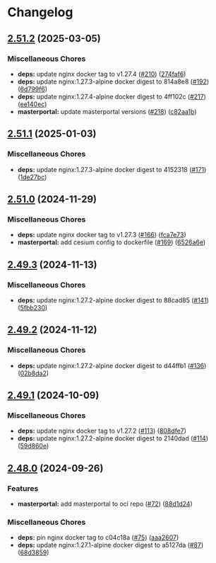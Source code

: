 # Changelog

## [2.51.2](https://github.com/teutonet/oci-images/compare/masterportal-v2-v2.51.1...masterportal-v2-v2.51.2) (2025-03-05)


### Miscellaneous Chores

* **deps:** update nginx docker tag to v1.27.4 ([#210](https://github.com/teutonet/oci-images/issues/210)) ([274faf6](https://github.com/teutonet/oci-images/commit/274faf63572b4bc09e6ef3336920107f5fc573b7))
* **deps:** update nginx:1.27.3-alpine docker digest to 814a8e8 ([#192](https://github.com/teutonet/oci-images/issues/192)) ([6d799f6](https://github.com/teutonet/oci-images/commit/6d799f686f8a84d5848205e95faefb33e5284a2c))
* **deps:** update nginx:1.27.4-alpine docker digest to 4ff102c ([#217](https://github.com/teutonet/oci-images/issues/217)) ([ee140ec](https://github.com/teutonet/oci-images/commit/ee140ecf5ff12a56fbd9cd026bb0ad6547e71730))
* **masterportal:** update masterportal versions ([#218](https://github.com/teutonet/oci-images/issues/218)) ([c82aa1b](https://github.com/teutonet/oci-images/commit/c82aa1b346e028366229ddc11b7751a7e6f5d442))

## [2.51.1](https://github.com/teutonet/oci-images/compare/masterportal-v2-v2.51.0...masterportal-v2-v2.51.1) (2025-01-03)


### Miscellaneous Chores

* **deps:** update nginx:1.27.3-alpine docker digest to 4152318 ([#171](https://github.com/teutonet/oci-images/issues/171)) ([1de27bc](https://github.com/teutonet/oci-images/commit/1de27bce6caa44cd01eaf98f59debb62a2859566))

## [2.51.0](https://github.com/teutonet/oci-images/compare/masterportal-v2-v2.49.4...masterportal-v2-v2.48.0) (2024-11-29)


### Miscellaneous Chores

* **deps:** update nginx docker tag to v1.27.3 ([#166](https://github.com/teutonet/oci-images/issues/166)) ([fca7e73](https://github.com/teutonet/oci-images/commit/fca7e736fbee3de8fb75c51b144c84f1496a895e))
* **masterportal:** add cesium config to dockerfile ([#169](https://github.com/teutonet/oci-images/issues/169)) ([6526a6e](https://github.com/teutonet/oci-images/commit/6526a6e43be87847c5ac83176efda21775528bc9))

## [2.49.3](https://github.com/teutonet/oci-images/compare/masterportal-v2-v2.49.2...masterportal-v2-v2.49.3) (2024-11-13)


### Miscellaneous Chores

* **deps:** update nginx:1.27.2-alpine docker digest to 88cad85 ([#141](https://github.com/teutonet/oci-images/issues/141)) ([5fbb230](https://github.com/teutonet/oci-images/commit/5fbb23087d99e000e930fa47031ce5fe9d4fead9))

## [2.49.2](https://github.com/teutonet/oci-images/compare/masterportal-v2-v2.49.1...masterportal-v2-v2.49.2) (2024-11-12)


### Miscellaneous Chores

* **deps:** update nginx:1.27.2-alpine docker digest to d44ffb1 ([#136](https://github.com/teutonet/oci-images/issues/136)) ([02b8da2](https://github.com/teutonet/oci-images/commit/02b8da2e4df2474bbda401289f0396e02f4f3e48))

## [2.49.1](https://github.com/teutonet/oci-images/compare/masterportal-v2-v2.49.0...masterportal-v2-v2.49.1) (2024-10-09)


### Miscellaneous Chores

* **deps:** update nginx docker tag to v1.27.2 ([#113](https://github.com/teutonet/oci-images/issues/113)) ([808dfe7](https://github.com/teutonet/oci-images/commit/808dfe7078bf2ecf46e9db1fe16b78dfc79e9d26))
* **deps:** update nginx:1.27.2-alpine docker digest to 2140dad ([#114](https://github.com/teutonet/oci-images/issues/114)) ([59d860e](https://github.com/teutonet/oci-images/commit/59d860e2823eadc938f83de79b43c48be70e08c3))

## [2.48.0](https://github.com/teutonet/oci-images/compare/masterportal-v2-v2.48.0...masterportal-v2-v2.48.0) (2024-09-26)


### Features

* **masterportal:** add masterportal to oci repo ([#72](https://github.com/teutonet/oci-images/issues/72)) ([88d1d24](https://github.com/teutonet/oci-images/commit/88d1d24d4851db5b874a739324e28b3e90121de8))


### Miscellaneous Chores

* **deps:** pin nginx docker tag to c04c18a ([#75](https://github.com/teutonet/oci-images/issues/75)) ([aaa2607](https://github.com/teutonet/oci-images/commit/aaa2607ea0f6d36c533b0750046ac838353547a8))
* **deps:** update nginx:1.27.1-alpine docker digest to a5127da ([#87](https://github.com/teutonet/oci-images/issues/87)) ([68d3859](https://github.com/teutonet/oci-images/commit/68d385919f78f6f94ed05dbd50b8caa01f223d35))
